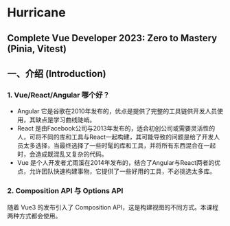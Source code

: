 # Hurricane

Complete Vue Developer 2023: Zero to Mastery (Pinia, Vitest)
---

## 一、介绍 (Introduction)

### 1. Vue/React/Angular 哪个好？

- Angular 它是谷歌在2010年发布的，优点是提供了完整的工具链供开发人员使用，其缺点是学习曲线陡峭。
- React 是由Facebook公司与2013年发布的，适合初创公司或需要灵活性的人，可将不同的库和工具与React一起构建，其可能导致的问题是给了开发人员太多选择，当最终选择了一些时髦的库和工具，并将所有东西混合在一起时，会造成既混乱又复杂的代码。
- Vue 是个人开发者尤雨溪在2014年发布的，结合了Angular与React两者的优点，允许团队快速构建事物，它提供了一些好用的工具，不必挑选太多库。

### 2. Composition API 与 Options API

随着 Vue3 的发布引入了 Composition API，这是构建视图的不同方式。本课程两种方式都会使用。
